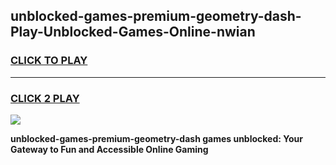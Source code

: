 
## unblocked-games-premium-geometry-dash-Play-Unblocked-Games-Online-nwian
<h3>
<a href="https://premium76.site?title=unblocked-games-premium-geometry-dash&ref=24A">CLICK TO PLAY</a></h3>
<hr>

<h3>
<a href="https://premium76.site?title=unblocked-games-premium-geometry-dash&ref=24A">CLICK 2 PLAY</a>
  
</h3>

<a href="https://premium76.site?title=unblocked-games-premium-geometry-dash&ref=24A"><img src="https://clearcache.store/games.png"></a>


**unblocked-games-premium-geometry-dash games unblocked: Your Gateway to Fun and Accessible Online Gaming**

